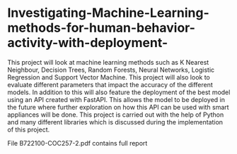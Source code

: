 # Investigating-Machine-Learning-methods-for-human-behavior-activity-with-deployment-

This project will look at machine learning methods such as K Nearest Neighbour, Decision Trees, Random Forests, Neural Networks, Logistic Regression and Support Vector Machine. This project will also look to evaluate different parameters that impact the accuracy of the different models. In addition to this will also feature the deployment of the best model using an API created with FastAPI. This allows the model to be deployed in the future where further exploration on how this API can be used with smart appliances will be done. This project is carried out with the help of Python and many different libraries which is discussed during the implementation of this project.

File B722100-COC257-2.pdf contains full report 

